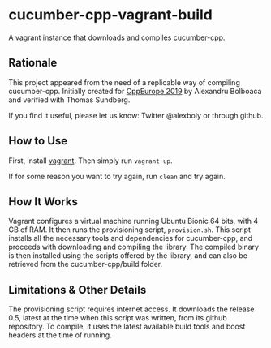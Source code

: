 # cucumber-cpp-vagrant-build
A vagrant instance that downloads and compiles [cucumber-cpp](https://github.com/cucumber/cucumber-cpp).

## Rationale

This project appeared from the need of a replicable way of compiling cucumber-cpp. Initially created for [CppEurope 2019](https://cppeurope.com) by Alexandru Bolboaca and verified with Thomas Sundberg. 

If you find it useful, please let us know: Twitter @alexboly or through github.

## How to Use

First, install [vagrant](https://www.vagrantup.com/). Then simply run `vagrant up`. 

If for some reason you want to try again, run `clean` and try again.

## How It Works

Vagrant configures a virtual machine running Ubuntu Bionic 64 bits, with 4 GB of RAM. It then runs the provisioning script, `provision.sh`. This script installs all the necessary tools and dependencies for cucumber-cpp, and proceeds with downloading and compiling the library. The compiled binary is then installed using the scripts offered by the library, and can also be retrieved from the cucumber-cpp/build folder.

## Limitations & Other Details

The provisioning script requires internet access. It downloads the release 0.5, latest at the time when this script was written, from its github repository. To compile, it uses the latest available build tools and boost headers at the time of running.

